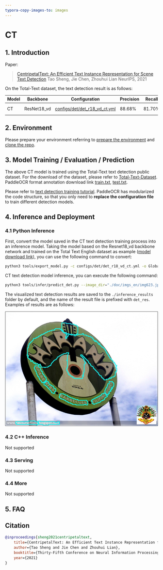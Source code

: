 ```yaml
---
typora-copy-images-to: images
---
```


# CT
## 1. Introduction

Paper:
> [CentripetalText: An Efficient Text Instance Representation for Scene Text Detection](https://arxiv.org/abs/2107.05945)
> Tao Sheng, Jie Chen, Zhouhui Lian
> NeurIPS, 2021

On the Total-Text dataset, the text detection result is as follows:

|Model|Backbone|Configuration|Precision|Recall|Hmean|Download|
| --- | --- | --- | --- | --- | --- | --- |
|CT|ResNet18_vd|[configs/det/det_r18_vd_ct.yml](../../configs/det/det_r18_vd_ct.yml)|88.68%|81.70%|85.05%|[trained model](https://paddleocr.bj.bcebos.com/dygraph_v2.0/en/det_r18_ct_train.tar)|

## 2. Environment
Please prepare your environment referring to [prepare the environment](./environment_en.md) and [clone the repo](./clone_en.md).

## 3. Model Training / Evaluation / Prediction
The above CT model is trained using the Total-Text text detection public dataset. For the download of the dataset, please refer to [Total-Text-Dataset](https://github.com/cs-chan/Total-Text-Dataset/tree/master/Dataset). PaddleOCR format annotation download link [train.txt](https://paddleocr.bj.bcebos.com/dataset/ct_tipc/train.txt), [test.txt](https://paddleocr.bj.bcebos.com/dataset/ct_tipc/test.txt).

Please refer to [text detection training tutorial](./detection_en.md). PaddleOCR has modularized the code structure, so that you only need to **replace the configuration file** to train different detection models.

## 4. Inference and Deployment
### 4.1 Python Inference
First, convert the model saved in the CT text detection training process into an inference model. Taking the model based on the Resnet18_vd backbone network and trained on the Total Text English dataset as example ([model download link](https://paddleocr.bj.bcebos.com/dygraph_v2.0/en/det_r18_ct_train.tar)), you can use the following command to convert:
```bash
python3 tools/export_model.py -c configs/det/det_r18_vd_ct.yml -o Global.pretrained_model=./det_r18_ct_train/best_accuracy  Global.save_inference_dir=./inference/det_ct
```

CT text detection model inference, you can execute the following command:

```bash
python3 tools/infer/predict_det.py --image_dir="./doc/imgs_en/img623.jpg" --det_model_dir="./inference/det_ct/" --det_algorithm="CT"
```

The visualized text detection results are saved to the `./inference_results` folder by default, and the name of the result file is prefixed with `det_res`. Examples of results are as follows:

![img](./images/det_res_img623_ct.jpg)


### 4.2 C++ Inference
Not supported

### 4.3 Serving
Not supported

### 4.4 More
Not supported

## 5. FAQ

## Citation
```bibtex
@inproceedings{sheng2021centripetaltext,
    title={CentripetalText: An Efficient Text Instance Representation for Scene Text Detection},
    author={Tao Sheng and Jie Chen and Zhouhui Lian},
    booktitle={Thirty-Fifth Conference on Neural Information Processing Systems},
    year={2021}
}
```
